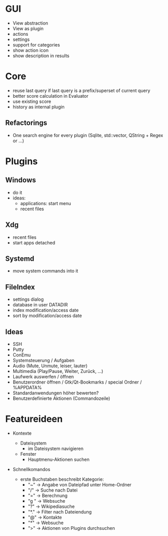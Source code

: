 # GUI

* View abstraction
* View as plugin
* actions
* settings
* support for categories
* show action icon
* show description in results

# Core

* reuse last query if last query is a prefix/superset of current query
* better score calculation in Evaluator
 * use existing score
* history as internal plugin

## Refactorings

* One search engine for every plugin (Sqlite, std::vector, QString + Regex or ...)


# Plugins

## Windows

* do it
* ideas:
  * applications: start menu
  * recent files
  
## Xdg

* recent files
* start apps detached

## Systemd

* move system commands into it

## FileIndex

* settings dialog
* database in user DATADIR
* index modification/access date
* sort by modification/access date

## Ideas

* SSH
* Putty
* ConEmu
* Systemsteuerung / Aufgaben
* Audio (Mute, Unmute, leiser, lauter)
* Multimedia (Play/Pause, Weiter, Zurück, ...)
* Laufwerk auswerfen / öffnen
* Benutzerordner öffnen / Gtk/Qt-Bookmarks / special Ordner / %APPDATA%
* Standardanwendungen höher bewerten?
* Benutzerdefinierte Aktionen (Commandozeile)


# Featureideen

* Kontexte
  * Dateisystem
    * im Dateisystem navigieren
  * Fenster
    * Hauptmenu-Aktionen suchen
    
* Schnellkomandos
  * erste Buchstaben beschreibt Kategorie:
    * "~" -> Angabe von Dateipfad unter Home-Ordner
    * "/" -> Suche nach Datei
    * "=" -> Berechnung
    * "g " -> Websuche
    * "?" -> Wikipediasuche
    * "*." -> Filter nach Dateiendung
    * "@" -> Kontakte
    * "*" -> Websuche
    * ">" -> Aktionen von Plugins durchsuchen
  
  
  
  
  
  
  
  
  
  
  
  
  
  
  
  
  
  
  

